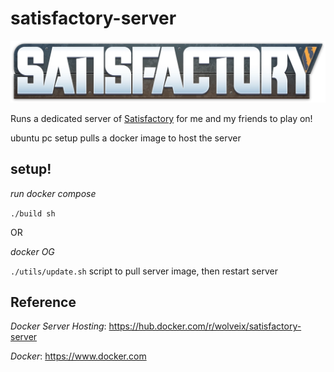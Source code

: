 # satisfactory-server
![logo](/assets/Satisfactory-Logo.png)

Runs a dedicated server of [Satisfactory](https://store.steampowered.com/app/526870/Satisfactory) for me and my friends to play on!

ubuntu pc setup pulls a docker image to host the server
## setup!
_run docker compose_

`./build sh`

OR 

_docker OG_

`./utils/update.sh` script to pull server image, then restart server

## Reference
_Docker Server Hosting_: https://hub.docker.com/r/wolveix/satisfactory-server

_Docker_: https://www.docker.com
